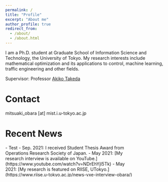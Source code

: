 ```yaml
---
permalink: /
title: "Profile"
excerpt: "About me"
author_profile: true
redirect_from: 
  - /about/
  - /about.html
---
```


I am a Ph.D. student at Graduate School of Information Science and Technology, the University of Tokyo. My research interests include mathematical optimization and its applications to control, machine learning, traffic engineering and other fields.

Supervisor: Professor [Akiko Takeda](https://www.or.mist.i.u-tokyo.ac.jp/takeda/index-e.html)

Contact
========
mitsuaki_obara [at] mist.i.u-tokyo.ac.jp

Recent News
========
<div style="overflow:scroll; width:400px; height:100px">  
  - Test
  - Sep. 2021: I received Student Thesis Award from Operations Research Society of Japan.
  - May 2021: [My research interview is available on YouTube.](https://www.youtube.com/watch?v=NDrEhYjI5Tk)
  - May 2021: [My research is featured on RIISE, UTokyo.](https://www.riise.u-tokyo.ac.jp/news-vxe-interview-obara/)
  - Apr. 2021: [I have started my Ph.D. program at UTokyo.](https://www.or.mist.i.u-tokyo.ac.jp/members/) [I also work as a JSPS research fellow.](https://www.jsps.go.jp/j-pd/data/saiyo_ichiran/r03/dc1/r3_dc1.pdf)
  - Nov. 2020: [A research proposal has been selected for a sprouting research in value exchange engineering from RIISE, UTokyo](https://www.riise.u-tokyo.ac.jp/projects/vxe/).
  - Sep. 2020: [A new preprint is available on arXiv](https://arxiv.org/abs/2009.07153).
  - Mar. 2020: I opened this website.
</div>


